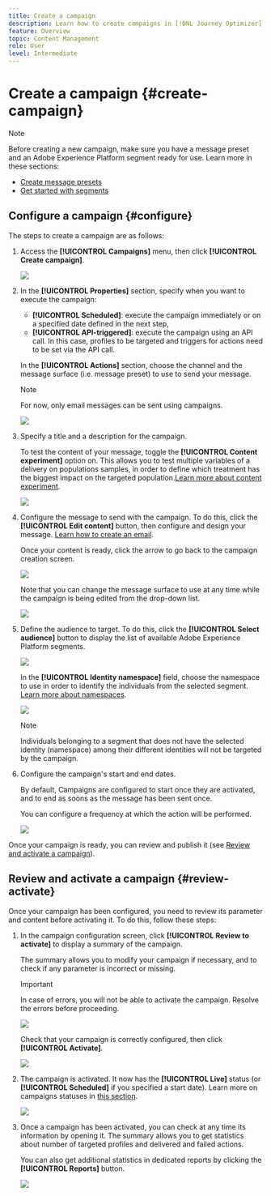 ```yaml
---
title: Create a campaign
description: Learn how to create campaigns in [!DNL Journey Optimizer]
feature: Overview
topic: Content Management
role: User
level: Intermediate
---
```


# Create a campaign {#create-campaign}

>[!NOTE]
>
>Before creating a new campaign, make sure you have a message preset and an Adobe Experience Platform segment ready for use. Learn more in these sections:
>
>* [Create message presets](../configuration/message-presets.md) 
>* [Get started with segments](../segment/about-segments.md)

## Configure a campaign {#configure}

The steps to create a campaign are as follows:

1. Access the **[!UICONTROL Campaigns]** menu, then click **[!UICONTROL Create campaign]**.

    ![](assets/create-campaign.png)

1. In the **[!UICONTROL Properties]** section, specify when you want to execute the campaign:

    * **[!UICONTROL Scheduled]**: execute the campaign immediately or on a specified date defined in the next step,
    * **[!UICONTROL API-triggered]**: execute the campaign using an API call. In this case, profiles to be targeted and triggers for actions need to be set via the API call.

    In the **[!UICONTROL Actions]** section, choose the channel and the message surface (i.e. message preset) to use to send your message.

    >[!NOTE]
    >
    >For now, only email messages can be sent using campaigns.

    ![](assets/create-campaign-action.png)

1. Specify a title and a description for the campaign.

    To test the content of your message, toggle the **[!UICONTROL Content experiment]** option on. This allows you to test multiple variables of a delivery on populations samples, in order to define which treatment has the biggest impact on the targeted population.[Learn more about content experiment](../campaigns/content-experiment.md).

    ![](assets/create-campaign-properties.png)

1. Configure the message to send with the campaign. To do this, click the **[!UICONTROL Edit content]** button, then configure and design your message. [Learn how to create an email](../messages/create-email.md).


    Once your content is ready, click the arrow to go back to the campaign creation screen.

    ![](assets/create-campaign-design.png)

    Note that you can change the message surface to use at any time while the campaign is being edited from the drop-down list.

    ![](assets/create-campaign-action-properties.png)

1. Define the audience to target. To do this, click the **[!UICONTROL Select audience]** button to display the list of available Adobe Experience Platform segments.

    ![](assets/create-campaign-audience.png)

    <!--By default, the targeted audience for in-app messages includes all the users of the selected mobile application.-->

    In the **[!UICONTROL Identity namespace]** field, choose the namespace to use in order to identify the individuals from the selected segment. [Learn more about namespaces](../event/about-creating.md#select-the-namespace).

    ![](assets/create-campaign-namespace.png)

    >[!NOTE]
    >
    >Individuals belonging to a segment that does not have the selected identity (namespace) among their different identities  will not be targeted by the campaign. <!--info vue dans section journeys, read segment-->

    <!--If you are creating a campaign to send an in-app message, you can choose how and when the message will be shown to the audience using existing mobile app triggers.-->
    <!-- where are triggers configured?-->

1. Configure the campaign's start and end dates.

    By default, Campaigns are configured to start once they are activated, and to end as soons as the message has been sent once. <!--For in-app messages, you need to stop the campaign manually or specify an end date.-->

    You can configure a frequency at which the action will be performed.

    ![](assets/create-campaign-schedule.png)

    <!-- send time optimization will be available later on -->

Once your campaign is ready, you can review and publish it (see [Review and activate a campaign](#review-activate)).

## Review and activate a campaign {#review-activate} 

Once your campaign has been configured, you need to review its parameter and content before activating it. To do this, follow these steps:

1. In the campaign configuration screen, click **[!UICONTROL Review to activate]** to display a summary of the campaign.

    The summary allows you to modify your campaign if necessary, and to check if any parameter is incorrect or missing.

    >[!IMPORTANT]
    >
    >In case of errors, you will not be able to activate the campaign. Resolve the errors before proceeding.

    ![](assets/create-campaign-alerts.png)

    Check that your campaign is correctly configured, then click **[!UICONTROL Activate]**.

    ![](assets/create-campaign-review.png)

1. The campaign is activated. It now has the **[!UICONTROL Live]** status (or **[!UICONTROL Scheduled]**  if you specified a start date). Learn more on campaigns statuses in [this section](get-started-with-campaigns.md#statuses).

    ![](assets/create-campaign-live.png)

1. Once a campaign has been activated, you can check at any time its information by opening it. The summary allows you to get statistics about number of targeted profiles and delivered and failed actions.

    You can also get additional statistics in dedicated reports by clicking the **[!UICONTROL Reports]** button. <!--For more on this, refer to this section (+LINK TO THE REPORTS SECTION).-->

    ![](assets/create-campaign-summary.png)
